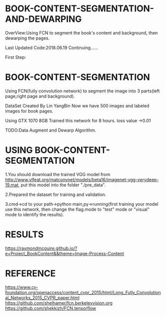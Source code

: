 # BOOK-CONTENT-SEGMENTATION-AND-DEWARPING
OverView:Using FCN to segment the book's content and background, then dewarping the pages.

Last Updated Code:2018.06.19
Continuing......

First Step:
# BOOK-CONTENT-SEGMENTATION
Using FCN(fully convolution network) to segment the image into 3 parts(left page,right page and background).

DataSet Created By Lin YangBin
Now we have 500 images and labeled images for book pages. 

Using GTX 1070 8GB Trained this network for 8 hours. loss value ->0.01

TODO:Data Augment and Dewarp Algorithm.

# USING BOOK-CONTENT-SEGMENTATION
1.You should download the trained VGG model from http://www.vlfeat.org/matconvnet/models/beta16/imagenet-vgg-verydeep-19.mat, put this model into the folder "./pre_data".

2.Prepared the dataset for training and validation.

3.cmd->cd to your path->python main,py->running(first training your model use this network, then change the flag.mode to "test" mode or "visual" mode to identify the results).

# RESULTS
https://raymondmcguire.github.io/?e=Project_BookContent&&theme=Image-Process-Content

# REFERENCE

https://www.cv-foundation.org/openaccess/content_cvpr_2015/html/Long_Fully_Convolutional_Networks_2015_CVPR_paper.html
https://github.com/shelhamer/fcn.berkeleyvision.org
https://github.com/shekkizh/FCN.tensorflow

